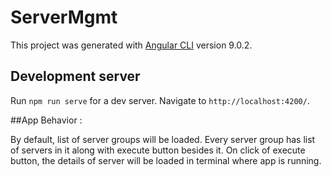 # ServerMgmt

This project was generated with [Angular CLI](https://github.com/angular/angular-cli) version 9.0.2.

## Development server

Run `npm run serve` for a dev server. Navigate to `http://localhost:4200/`.

##App Behavior :

By default, list of server groups will be loaded. Every server group has list of servers in it along with execute button besides it.
On click of execute button, the details of server will be loaded in terminal where app is running.


